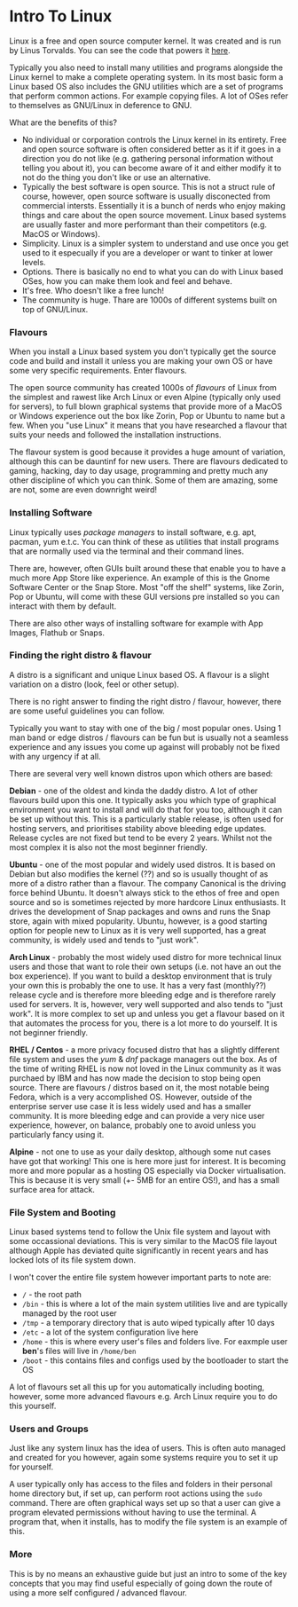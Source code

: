 # Intro To Linux

Linux is a free and open source computer kernel. It was created and is run by Linus Torvalds. You can see the code that powers it [here](https://github.com/torvalds/linux).

Typically you also need to install many utilities and programs alongside the Linux kernel to make a complete operating system. In its most basic form a Linux based OS also includes the GNU utilities which are a set of programs that perform common actions. For example copying files. A lot of OSes refer to themselves as GNU/Linux in deference to GNU.

What are the benefits of this?

* No individual or corporation controls the Linux kernel in its entirety. Free and open source software is often considered better as it if it goes in a direction you do not like (e.g. gathering personal information without telling you about it), you can become aware of it and either modify it to not do the thing you don't like or use an alternative.
* Typically the best software is open source. This is not a struct rule of course, however, open source software is usually disconected from commercial intersts. Essentially it is a bunch of nerds who enjoy making things and care about the open source movement. Linux based systems are usually faster and more performant than their competitors (e.g. MacOS or Windows).
* Simplicity. Linux is a simpler system to understand and use once you get used to it especually if you are a developer or want to tinker at lower levels.
* Options. There is basically no end to what you can do with Linux based OSes, how you can make them look and feel and behave.
* It's free. Who doesn't like a free lunch!
* The community is huge. Thare are 1000s of different systems built on top of GNU/Linux.

### Flavours

When you install a Linux based system you don't typically get the source code and build and install it unless you are making your own OS or have some very specific requirements. Enter flavours.

The open source community has created 1000s of *flavours* of Linux from the simplest and rawest like Arch Linux or even Alpine (typically only used for servers), to full blown graphical systems that provide more of a MacOS or Windows experience out the box like Zorin, Pop or Ubuntu to name but a few. When you "use Linux" it means that you have researched a flavour that suits your needs and followed the installation instructions.

The flavour system is good because it provides a huge amount of variation, although this can be dauntinf for new users. There are flavours dedicated to gaming, hacking, day to day usage, programming and pretty much any other discipline of which you can think. Some of them are amazing, some are not, some are even downright weird!

### Installing Software

Linux typically uses *package managers* to install software, e.g. apt, pacman, yum e.t.c. You can think of these as utilities that install programs that are normally used via the terminal and their command lines.

There are, however, often GUIs built around these that enable you to have a much more App Store like experience. An example of this is the Gnome Software Center or the Snap Store. Most "off the shelf" systems, like Zorin, Pop or Ubuntu, will come with these GUI versions pre installed so you can interact with them by default.

There are also other ways of installing software for example with App Images, Flathub or Snaps.

### Finding the right distro & flavour

A distro is a significant and unique Linux based OS. A flavour is a slight variation on a distro (look, feel or other setup).

There is no right answer to finding the right distro / flavour, however, there are some useful guidelines you can follow.

Typically you want to stay with one of the big / most popular ones. Using 1 man band or edge distros / flavours can be fun but is usually not a seamless experience and any issues you come up against will probably not be fixed with any urgency if at all.

There are several very well known distros upon which others are based:

**Debian** - one of the oldest and kinda the daddy distro. A lot of other flavours build upon this one. It typically asks you which type of graphical environment you want to install and will do that for you too, although it can be set up without this. This is a particularly stable release, is often used for hosting servers, and prioritises stability above bleeding edge updates. Release cycles are not fixed but tend to be every 2 years. Whilst not the most complex it is also not the most beginner friendly.

**Ubuntu** - one of the most popular and widely used distros. It is based on Debian but also modifies the kernel (??) and so is usually thought of as more of a distro rather than a flavour. The company Canonical is the driving force behind Ubuntu. It doesn't always stick to the ethos of free and open source and so is sometimes rejected by more hardcore Linux enthusiasts. It drives the development of Snap packages and owns and runs the Snap store, again with mixed popularity. Ubuntu, however, is a good starting option for people new to Linux as it is very well supported, has a great community, is widely used and tends to "just work". 

**Arch Linux** - probably the most widely used distro for more technical linux users and those that want to role their own setups (i.e. not have an out the box experience). If you want to build a desktop environment that is truly your own this is probably the one to use. It has a very fast (monthly??) release cycle and is therefore more bleeding edge and is therefore rarely used for servers. It is, however, very well supported and also tends to "just work". It is more complex to set up and unless you get a flavour based on it that automates the process for you, there is a lot more to do yourself. It is not beginner friendly.

**RHEL / Centos** - a more privacy focused distro that has a slightly different file system and uses the *yum* & *dnf* package managers out the box. As of the time of writing RHEL is now not loved in the Linux community as it was purchaed by IBM and has now made the decision to stop being open source. There are flavours / distros based on it, the most notable being Fedora, which is a very accomplished OS. However, outside of the enterprise server use case it is less widely used and has a smaller community. It is more bleeding edge and can provide a very nice user experience, however, on balance, probably one to avoid unless you particularly fancy using it.

**Alpine** - not one to use as your daily desktop, although some nut cases have got that working! This one is here more just for interest. It is becoming more and more popular as a hosting OS especially via Docker virtualisation. This is because it is very small (+- 5MB for an entire OS!), and has a small surface area for attack.

### File System and Booting

Linux based systems tend to follow the Unix file system and layout with some occassional deviations. This is very similar to the MacOS file layout although Apple has deviated quite significantly in recent years and has locked lots of its file system down.

I won't cover the entire file system however important parts to note are:

* `/` - the root path
* `/bin` - this is where a lot of the main system utilities live and are typically managed by the root user
* `/tmp` - a temporary directory that is auto wiped typically after 10 days
* `/etc` - a lot of the system configuration live here
* `/home` - this is where every user's files and folders live. For eaxmple user **ben**'s files will live in `/home/ben`
* `/boot` - this contains files and configs used by the bootloader to start the OS

A lot of flavours set all this up for you automatically including booting, however, some more advanced flavours e.g. Arch Linux require you to do this yourself.

### Users and Groups

Just like any system linux has the idea of users. This is often auto managed and created for you however, again some systems require you to set it up for yourself.

A user typically only has access to the files and folders in their personal home directory but, if set up, can perform root actions using the `sudo` command. There are often graphical ways set up so that a user can give a program elevated permissions without having to use the terminal. A program that, when it installs, has to modify the file system is an example of this.

### More

This is by no means an exhaustive guide but just an intro to some of the key concepts that you may find useful especially of going down the route of using a more self configured / advanced flavour.
